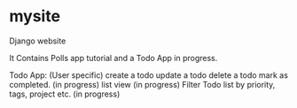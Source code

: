 # mysite
Django website

It Contains Polls app tutorial and a Todo App in progress.

Todo App: (User specific)
    create a todo
    update a todo
    delete a todo
    mark as completed. (in progress)
    list view (in progress)
    Filter Todo list by priority, tags, project etc. (in progress)
